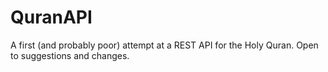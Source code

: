 QuranAPI
============

A first (and probably poor) attempt at a REST API for the Holy Quran. Open to suggestions and changes.
